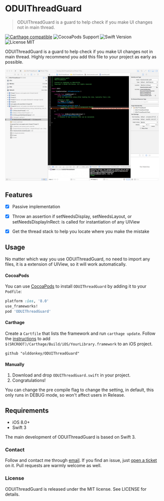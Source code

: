 # ODUIThreadGuard
>ODUIThreadGuard is a guard to help check if you make UI changes not in main thread.

[![Carthage compatible](https://img.shields.io/badge/Carthage-compatible-brightgreen.svg)](https://github.com/Carthage/Carthage) 
![CocoaPods Support](https://img.shields.io/badge/Cocoapods-compatible-brightgreen.svg) 
![Swift Version](https://img.shields.io/badge/Swift-3.0-orange.svg) 
![License MIT](https://img.shields.io/badge/License-MIT-lightgrey.svg) 

ODUIThreadGuard is a guard to help check if you make UI changes not in main thread.
Highly recommend you add this file to your project as early as possible.

![ScreenShot](DemoScreenShot.jpeg)

## Features

- [x] Passive implementation
- [x] Throw an assertion if setNeedsDisplay, setNeedsLayout, or setNeedsDisplayInRect: is called for instantiation of any UIView
- [x] Get the thread stack to help you locate where you make the mistake


## Usage

No matter which way you use ODUIThreadGuard, no need to import any files, it is a extension of UIView, so it will work automatically.

#### CocoaPods
You can use [CocoaPods](http://cocoapods.org/) to install `ODUIThreadGuard` by adding it to your `Podfile`:

```ruby
platform :ios, '8.0'
use_frameworks!
pod 'ODUIThreadGuard'
```

#### Carthage
Create a `Cartfile` that lists the framework and run `carthage update`. Follow the [instructions](https://github.com/Carthage/Carthage#if-youre-building-for-ios) to add `$(SRCROOT)/Carthage/Build/iOS/YourLibrary.framework` to an iOS project.

```
github "olddonkey/ODUIThreadGuard"
```
#### Manually
1. Download and drop ```ODUIThreadGuard.swift``` in your project.  
2. Congratulations!  

You can change the pre compile flag to change the setting, in default, this only runs in DEBUG mode, so won't affect users in Release.

## Requirements

- iOS 8.0+
- Swift 3

The main development of ODUIThreadGuard is based on Swift 3.

### Contact

Follow and contact me through [email](olddonkeyblog@gmail.com). If you find an issue, just [open a ticket](https://github.com/olddonkey/ODUIThreadGuard/issues/new) on it. Pull requests are warmly welcome as well.

### License

ODUIThreadGuard is released under the MIT license. See LICENSE for details.
